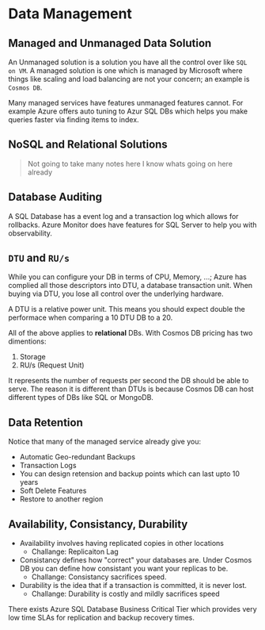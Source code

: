 # Data Management

## Managed and Unmanaged Data Solution

An Unmanaged solution is a solution you have all the control over like `SQL on VM`. A managed solution is one which is managed by Microsoft where things like scaling and load balancing are not your concern; an example is `Cosmos DB`.

Many managed services have features unmanaged features cannot. For example Azure offers auto tuning to Azur SQL DBs which helps you make queries faster via finding items to index.

## NoSQL and Relational Solutions

> Not going to take many notes here I know whats going on here already

## Database Auditing

A SQL Database has a event log and a transaction log which allows for rollbacks. Azure Monitor does have features for SQL Server to help you with observability. 

## `DTU` and `RU/s`

While you can configure your DB in terms of CPU, Memory, ...; Azure has complied all those descriptors into DTU, a database transaction unit. When buying via DTU, you lose all control over the underlying hardware.

A DTU is a relative power unit. This means you should expect double the performace when comparing a 10 DTU DB to a 20.

All of the above applies to **relational** DBs. With Cosmos DB pricing has two dimentions:
1. Storage
2. RU/s (Request Unit)

It represents the number of requests per second the DB should be able to serve. The reason it is different than DTUs is because Cosmos DB can host different types of DBs like SQL or MongoDB.

## Data Retention

Notice that many of the managed service already give you:

- Automatic Geo-redundant Backups
- Transaction Logs
- You can design retension and backup points which can last upto 10 years 
- Soft Delete Features
- Restore to another region

## Availability, Consistancy, Durability

+ Availability involves having replicated copies in other locations
  - Challange: Replicaiton Lag
+ Consistancy defines how "correct" your databases are. Under Cosmos DB you can define how consistant you want your replicas to be.
  - Challange: Consistancy sacrifices speed.
+ Durability is the idea that if a transaction is committed, it is never lost.
  - Challange: Durability is costly and mildly sacrifices speed

There exists Azure SQL Database Business Critical Tier which provides very low time SLAs for replication and backup recovery times.
